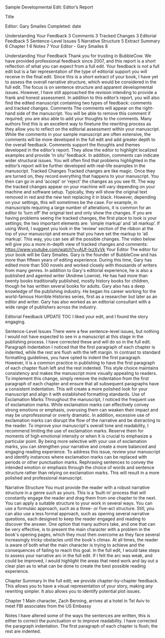 Sample Developmental Edit: 
Editor’s Report
 
 
 
Title
 
 
 
Editor: Gary Smailes
Completed: date
 
 


Understanding Your Feedback	3
Comments	3
Tracked Changes	3
Editorial Feedback	5
Sentence-Level Issues	5
Narrative Structure	5
Extract Summary	6
Chapter 1	6
Notes	7
Your Editor - Gary Smailes	8


Understanding Your Feedback 
Thank you for trusting in BubbleCow. We have provided professional feedback since 2007, and this report is a short reflection of what you can expect from a full edit. 
Your feedback is not a full edit but is a fair representation of the type of editorial support you will receive in the final edit. Since this is a short extract of your book, I have yet to assess the overall narrative structure, which would be considered in the full edit. The focus is on sentence structure and apparent developmental issues. However, I have still approached the revision intending to provide a frank and honest assessment. 
In addition to this editor’s report, you will also find the edited manuscript containing two types of feedback: comments and tracked changes. 
Comments 
The comments will appear on the right-hand side of the manuscript. You will be able to remove this comment if required; you are also able to add your thoughts to the comments. Many authors find this is an excellent way to finetune the rewriting process as they allow you to reflect on the editorial assessment within your manuscript.  
While the comments in your sample manuscript are often extensive, the comments will be more developed in the full edit and add greater depth to the overall feedback.
Comments support the thoughts and themes developed in the editor’s report. They allow the editor to highlight localized examples and provide ‘in situ’ feedback. In addition, comments can indicate wider structural issues.
You will often find that problems highlighted in the editor’s report will be further developed with real-life examples in the manuscript. 
Tracked Changes
Tracked changes are like magic. Once they are turned on, they record everything that happens to your manuscript. You then can go in and ‘accept’ or ‘reject’ the changes as you see fit. 
The way the tracked changes appear on your machine will vary depending on your machine and software setup. Typically, they will show the original text removed in red and the new text replacing it in black. However, depending on your settings, this will sometimes be the case. For example, in manuscripts requiring a large number of alterations, it is common for an editor to ‘turn off’ the original text and only show the changes. 
If you are having problems seeing the tracked changes, the first place to look is your settings; the two important elements are: ‘simple markup’ and ‘all markup’. If using Word, I suggest you look in the ‘review’ section of the ribbon at the top of your manuscript and ensure that you have set the markup to ‘all markup’. This way, you can see all the possible changes. 
The video below will give you a more in-depth view of tracked changes and comments: https://www.youtube.com/watch?v=AUf-IxzXyVk
Your Editor
The editor for your book will be Gary Smailes. 
Gary is the founder of BubbleCow and has more than fifteen years of editing experience. During this time, Gary has edited more than 500 novels and worked closely with thousands of writers from many genres. 
In addition to Gary's editorial experience, he is also a published and agented writer (Andrew Lownie). He has had more than twenty books traditionally published, mostly history books for children, though he has written several books for adults. 
Gary also has a deep knowledge of the publishing industry. He began his career working for the world-famous Horrible Histories series, first as a researcher but later as an editor and writer. Gary has also worked as an editorial consultant with a wide range of publishers across the industry. 


 
Editorial Feedback
UPDATE TOC 
I liked your edit, and I found the story engaging. 

Sentence-Level Issues
There were a few sentence-level issues, but nothing I would not have expected to see in a manuscript at this stage in the publishing process. I have corrected these and will do so in the full edit.
	Paragraph Indentation
I noticed that the first paragraph of each chapter is indented, while the rest are flush with the left margin. In contrast to standard formatting guidelines, you have opted to indent the first paragraph. However, it is a common practice in publishing to have the first paragraph of each chapter flush left and the rest indented. This style choice maintains consistency and makes the manuscript more visually appealing to readers.
To implement this change, simply remove the indentation from the first paragraph of each chapter and ensure that all subsequent paragraphs have a consistent indentation. This will create a more polished look for your manuscript and align it with established formatting standards.
Use of Exclamation Marks
Throughout the manuscript, I noticed the frequent use of exclamation marks. While exclamation marks can effectively convey strong emotions or emphasis, overusing them can weaken their impact and may be unprofessional or overly dramatic. In addition, excessive use of exclamation marks can disrupt the flow of the narrative and be distracting to the reader.
To improve your manuscript's overall tone and readability, I recommend limiting the use of exclamation marks. Reserve them for moments of high emotional intensity or when it is crucial to emphasize a particular point. By being more selective with your use of exclamation marks, you can strengthen your narrative and create a more balanced and engaging reading experience.
To address this issue, review your manuscript and identify instances where exclamation marks can be replaced with periods or other punctuation marks. Rephrasing sentences to convey the intended emotion or emphasis through the choice of words and sentence structure rather than relying on exclamation marks. This will result in a more polished and professional manuscript.





Narrative Structure
You must provide the reader with a robust narrative structure in a genre such as yours. This is a ‘built-in’ process that will constantly engage the reader and drag them from one chapter to the next. 
	You can apply a suitable structure to your work in several ways. You can use a formulaic approach, such as a three- or five-act structure. Still, you can also use a less formal approach, such as opening several narrative questions, each designed to keep the reader engaged and reading to discover the answer. 
	One option that many authors take, and one that can be very effective, is to present the main character with a problem in the book's opening pages, which they must then overcome as they face several increasingly tricky obstacles until the book's climax. At all times, the reader is aware of both what the main character is trying to achieve and the consequences of failing to reach this goal. 
	In the full edit, I would take steps to assess your narrative arc in the full edit. If I felt the arc was weak, and could be improved, I would highlight the areas that need work and lay out a clear plan as to what can be done to create the best possible reading experience. 


Chapter Summary
In the full edit; we provide chapter-by-chapter feedback. This allows you to have a visual representation of your story, making any rewriting simpler. It also allows you to identify potential plot issues. 

Chapter 1
Main character, Zach Benning, arrives at a hotel in Tel Aviv to meet FBI associates from the US Embassy




Notes
 I have altered some of the ways the sentences are written, this is either to correct the punctuation or to improve readability. 
 I have corrected the paragraph indentation. The first paragraph of each chapter is flush; the rest are indented. 



